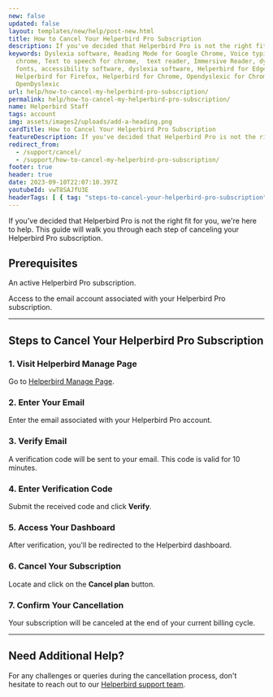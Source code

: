 ```yaml
---
new: false
updated: false
layout: templates/new/help/post-new.html
title: How to Cancel Your Helperbird Pro Subscription
description: If you've decided that Helperbird Pro is not the right fit for you, we're here to help. This guide will walk you through each step of canceling your Helperbird Pro subscription.
keywords: Dyslexia software, Reading Mode for Google Chrome, Voice typing for
  chrome, Text to speech for chrome,  text reader, Immersive Reader, dyslexia
  fonts, accessibility software, dyslexia software, Helperbird for Edge,
  Helperbird for Firefox, Helperbird for Chrome, Opendyslexic for Chrome,
  OpenDyslexic
url: help/how-to-cancel-my-helperbird-pro-subscription/
permalink: help/how-to-cancel-my-helperbird-pro-subscription/
name: Helperbird Staff
tags: account
img: assets/images2/uploads/add-a-heading.png
cardTitle: How to Cancel Your Helperbird Pro Subscription
featureDescription: If you've decided that Helperbird Pro is not the right fit for you, we're here to help. This guide will walk you through each step of canceling your Helperbird Pro subscription.
redirect_from:
  - /support/cancel/
  - /support/how-to-cancel-my-helperbird-pro-subscription/
footer: true
header: true
date: 2023-09-10T22:07:10.397Z
youtubeId: vwT8SAJfU3E
headerTags: [ { tag: "steps-to-cancel-your-helperbird-pro-subscription", title: "Cancel Helperbird Pro" },{ tag: "need-additional-help-?", title: "Need more help?" }]  
---
```


If you've decided that Helperbird Pro is not the right fit for you, we're here to help. This guide will walk you through each step of canceling your Helperbird Pro subscription.

## Prerequisites

An active Helperbird Pro subscription.

Access to the email account associated with your Helperbird Pro subscription.

---

## Steps to Cancel Your Helperbird Pro Subscription

### 1. Visit Helperbird Manage Page

Go to [Helperbird Manage Page](https://payments.coffeeandfun.com/p/login/cN214adE29toci4bII).

### 2.  Enter Your Email

Enter the email associated with your Helperbird Pro account.

### 3. Verify Email

A verification code will be sent to your email. This code is valid for 10 minutes.

### 4. Enter Verification Code

Submit the received code and click **Verify**.

### 5. Access Your Dashboard

After verification, you'll be redirected to the Helperbird dashboard.

### 6. Cancel Your Subscription 

Locate and click on the **Cancel plan** button.

### 7. Confirm Your Cancellation

Your subscription will be canceled at the end of your current billing cycle.

---

## Need Additional Help?

For any challenges or queries during the cancellation process, don't hesitate to reach out to our [Helperbird support team](https://www.helperbird.com/support).